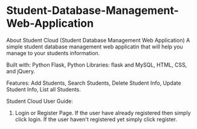 # Student-Database-Management-Web-Application


About Student Cloud
(Student Database Management Web Application)
A simple student database management web applicatin that will help you manage to your students information.

Built with: Python Flask, Python Libraries: flask and MySQL, HTML, CSS, and jQuery. 

Features: Add Students, Search Students, Delete Student Info, Update Student Info, List all Students.

Student Cloud User Guide:
  
  1. Login or Register Page.
      If the user have already registered then simply click login.
      If the user haven't registered yet simply click register. 
      

